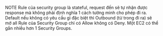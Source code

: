 NOTE
Rule của security group là stateful, request đến sẽ tự nhận được response mà không phải định nghĩa 1 cách tường minh cho phép đi ra. 
Default nếu không có yêu cầu gì đặc biệt thì Outbound (từ trong đi ra) sẽ mở all
Rule của Security Group chỉ có Allow không có Deny. 
Một EC2 có thể gắn nhiều hơn 1 Security Groups.